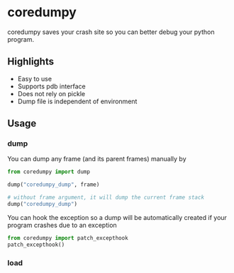 # coredumpy

coredumpy saves your crash site so you can better debug your python program.

## Highlights

* Easy to use
* Supports pdb interface
* Does not rely on pickle
* Dump file is independent of environment

## Usage

### dump

You can dump any frame (and its parent frames) manually by

```python
from coredumpy import dump

dump("coredumpy_dump", frame)

# without frame argument, it will dump the current frame stack
dump("coredumpy_dump")
```

You can hook the exception so a dump will be automatically created if your program crashes due to an exception

```python
from coredumpy import patch_excepthook
patch_excepthook()
```

### load